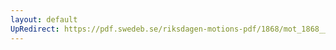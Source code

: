 ```yaml
---
layout: default
UpRedirect: https://pdf.swedeb.se/riksdagen-motions-pdf/1868/mot_1868__ak__00068.pdf
---
```

